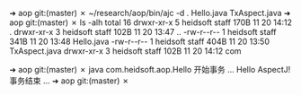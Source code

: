 ➜  aop git:(master) ✗ ~/research/aop/bin/ajc -d . Hello.java TxAspect.java
➜  aop git:(master) ✗ ls -alh
total 16
drwxr-xr-x  5 heidsoft  staff   170B 11 20 14:12 .
drwxr-xr-x  3 heidsoft  staff   102B 11 20 13:47 ..
-rw-r--r--  1 heidsoft  staff   341B 11 20 13:48 Hello.java
-rw-r--r--  1 heidsoft  staff   404B 11 20 13:50 TxAspect.java
drwxr-xr-x  3 heidsoft  staff   102B 11 20 14:12 com


➜  aop git:(master) ✗ java com.heidsoft.aop.Hello
开始事务 ...
Hello AspectJ!
事务结束 ...
➜  aop git:(master) ✗